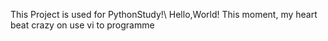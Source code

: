This Project is used for PythonStudy!\\
Hello,World!
This moment, my heart beat crazy on use vi to programme

